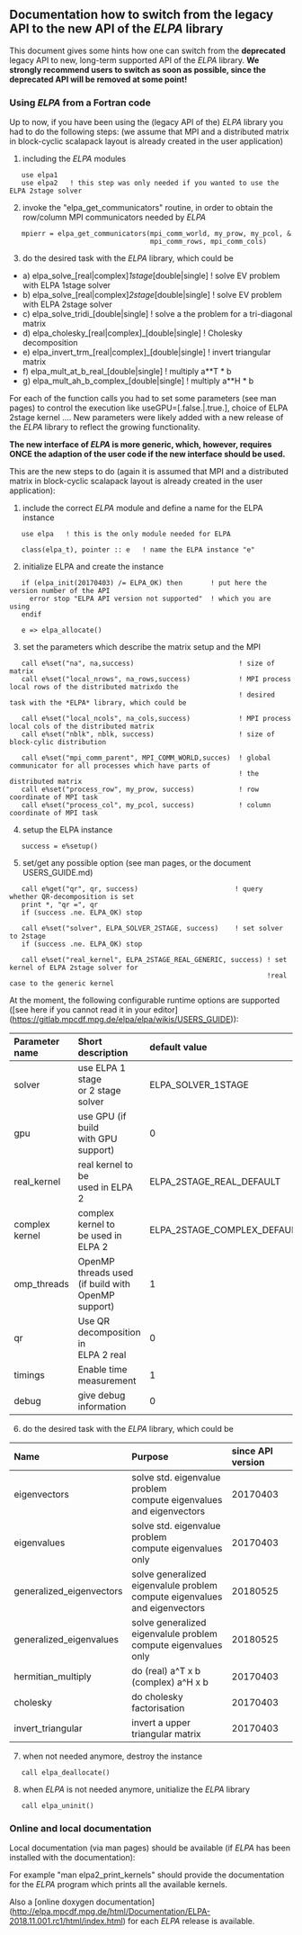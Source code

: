 ## Documentation how to switch from the legacy API to the new API of the *ELPA* library ##

This document gives some hints how one can switch from the **deprecated** legacy API to new, long-term supported API of the *ELPA* library.
**We strongly recommend users to switch as soon as possible, since the deprecated API will be removed at some point!**

### Using *ELPA* from a Fortran code ###

Up to now, if you have been using the (legacy API of the) *ELPA* library you had to do the following
steps: (we assume that MPI and a distributed matrix in block-cyclic scalapack layout is already created in
the user application)

1. including the *ELPA* modules

```Fortran
   use elpa1
   use elpa2   ! this step was only needed if you wanted to use the ELPA 2stage solver
```

2. invoke the "elpa_get_communicators" routine, in order to obtain the row/column MPI communicators needed by *ELPA*

```Fortran
   mpierr = elpa_get_communicators(mpi_comm_world, my_prow, my_pcol, &
                                   mpi_comm_rows, mpi_comm_cols)
```

3. do the desired task with the *ELPA* library, which could be
  - a) elpa_solve_[real|complex]_1stage_[double|single]     ! solve EV problem with ELPA 1stage solver
  - b) elpa_solve_[real|complex]_2stage_[double|single]     ! solve EV problem with ELPA 2stage solver
  - c) elpa_solve_tridi_[double|single]                     ! solve a the problem for a tri-diagonal matrix
  - d) elpa_cholesky_[real|complex]_[double|single]         ! Cholesky decomposition
  - e) elpa_invert_trm_[real|complex]_[double|single]       ! invert triangular matrix
  - f) elpa_mult_at_b_real_[double|single]                  ! multiply a**T * b
  - g) elpa_mult_ah_b_complex_[double|single]               ! multiply a**H * b

For each of the function calls you had to set some parameters (see man pages) to control the execution like
useGPU=[.false.|.true.], choice of ELPA 2stage kernel .... New parameters were likely added with a new release of
the *ELPA* library to reflect the growing functionality.


**The new interface of *ELPA* is more generic, which, however, requires ONCE the adaption of the user code if the new
interface should be used.**

This are the new steps to do (again it is assumed that MPI and a distributed matrix in block-cyclic scalapack layout is already created in
the user application):

1. include the correct *ELPA* module and define a name for the ELPA instance

```Fortran
   use elpa   ! this is the only module needed for ELPA

   class(elpa_t), pointer :: e   ! name the ELPA instance "e"
```

2. initialize ELPA and create the instance

```Fortran
   if (elpa_init(20170403) /= ELPA_OK) then       ! put here the version number of the API
     error stop "ELPA API version not supported"  ! which you are using
   endif

   e => elpa_allocate()
```

3. set the parameters which describe the matrix setup and the MPI

```Fortran
   call e%set("na", na,success)                          ! size of matrix
   call e%set("local_nrows", na_rows,success)            ! MPI process local rows of the distributed matrixdo the
                                                         ! desired task with the *ELPA* library, which could be

   call e%set("local_ncols", na_cols,success)            ! MPI process local cols of the distributed matrix
   call e%set("nblk", nblk, success)                     ! size of block-cylic distribution

   call e%set("mpi_comm_parent", MPI_COMM_WORLD,succes)  ! global communicator for all processes which have parts of
                                                         ! the distributed matrix
   call e%set("process_row", my_prow, success)           ! row coordinate of MPI task
   call e%set("process_col", my_pcol, success)           ! column coordinate of MPI task
```

4. setup the ELPA instance

```Fortran
   success = e%setup()
```

5. set/get any possible option (see man pages, or the document USERS_GUIDE.md)

```Fortran
   call e%get("qr", qr, success)                        ! query whether QR-decomposition is set
   print *, "qr =", qr
   if (success .ne. ELPA_OK) stop

   call e%set("solver", ELPA_SOLVER_2STAGE, success)    ! set solver to 2stage
   if (success .ne. ELPA_OK) stop

   call e%set("real_kernel", ELPA_2STAGE_REAL_GENERIC, success) ! set kernel of ELPA 2stage solver for
                                                                !real case to the generic kernel

```

   At the moment, the following configurable runtime options are supported ([see here if you cannot read it in your editor] (https://gitlab.mpcdf.mpg.de/elpa/elpa/wikis/USERS_GUIDE)):


| Parameter name | Short description     | default value               | possible values         | since API version | 
| :------------- |:--------------------- | :-------------------------- | :---------------------- | :---------------- | 
| solver         | use ELPA 1 stage <br>  or 2 stage solver | ELPA_SOLVER_1STAGE          | ELPA_SOLVER_1STAGE <br> ELPA_SOLVER_2STAGE      | 20170403          |
| gpu            | use GPU (if build <br> with GPU support)| 0                           | 0 or 1             | 20170403          | 
| real_kernel    | real kernel to be <br> used in ELPA 2 | ELPA_2STAGE_REAL_DEFAULT    | see output of <br> elpa2_print_kernels    | 20170403          |
| complex kernel | complex kernel to <br>  be used in ELPA 2 | ELPA_2STAGE_COMPLEX_DEFAULT | see output of <br>  elpa2_print_kernels     | 20170403          |
| omp_threads    | OpenMP threads used <br> (if build with OpenMP <br> support) | 1 | >1 | 20180525 |
| qr | Use QR decomposition in <br> ELPA 2 real | 0 | 0 or 1 |  20170403  |
| timings | Enable time <br> measurement | 1 | 0 or 1 |  20170403  |
| debug | give debug information | 0 | 0 or 1 | 20170403  |


6. do the desired task with the *ELPA* library, which could be


| Name         | Purpose                                                                 | since API version |
| :----------- | :---------------------------------------------------------------------- | :---------------- |
| eigenvectors | solve std. eigenvalue problem <br> compute eigenvalues and eigenvectors | 20170403  |
| eigenvalues  | solve std. eigenvalue problem <br> compute eigenvalues only             | 20170403  |
| generalized_eigenvectors | solve generalized eigenvalule problem <br> compute eigenvalues and eigenvectors | 20180525 |
| generalized_eigenvalues  | solve generalized eigenvalule problem <br> compute eigenvalues only             | 20180525 |
| hermitian_multiply       | do (real) a^T x b <br> (complex) a^H x b                                        | 20170403 |
| cholesky                 | do cholesky factorisation                                                       | 20170403 |
| invert_triangular        | invert a upper triangular matrix                                                | 20170403 |


7. when not needed anymore, destroy the instance

```Fortran
   call elpa_deallocate()
```

8. when *ELPA* is not needed anymore, unitialize the *ELPA* library

```Fortran
   call elpa_uninit()
```

### Online and local documentation ###

Local documentation (via man pages) should be available (if *ELPA* has been installed with the documentation):

For example "man elpa2_print_kernels" should provide the documentation for the *ELPA* program which prints all
the available kernels.

Also a [online doxygen documentation] (http://elpa.mpcdf.mpg.de/html/Documentation/ELPA-2018.11.001.rc1/html/index.html)
for each *ELPA* release is available.


